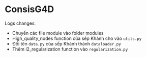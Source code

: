 # ConsisG4D

Logs changes:
- Chuyển các file module vào folder modules
- High_quality_nodes function của sếp Khánh cho vào `utils.py`
- Đổi tên `data.py` của sếp Khánh thành `dataloader.py`
- Thêm l2_regularization function vào `regularization.py`